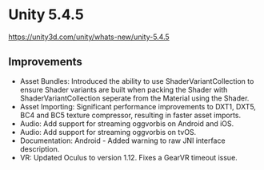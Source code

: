 # Unity 5.4.5

https://unity3d.com/unity/whats-new/unity-5.4.5

## Improvements



*   Asset Bundles: Introduced the ability to use ShaderVariantCollection to ensure Shader variants are built when packing the Shader with ShaderVariantCollection seperate from the Material using the Shader.
*   Asset Importing: Significant performance improvements to DXT1, DXT5, BC4 and BC5 texture compressor, resulting in faster asset imports.
*   Audio: Add support for streaming oggvorbis on Android and iOS.
*   Audio: Add support for streaming oggvorbis on tvOS.
*   Documentation: Android - Added warning to raw JNI interface description.
*   VR: Updated Oculus to version 1.12. Fixes a GearVR timeout issue.